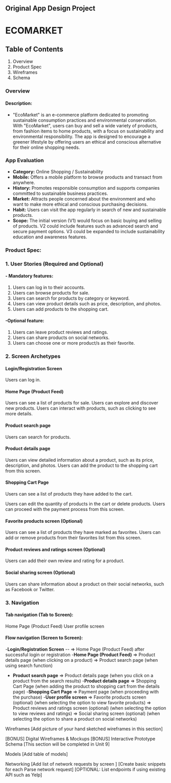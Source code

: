 ## Original App Design Project 
# ECOMARKET
## Table of Contents
1. Overview
2. Product Spec
3. Wireframes
4. Schema

### Overview
#### Description:
- "EcoMarket" is an e-commerce platform dedicated to promoting sustainable consumption practices and environmental conservation. With "EcoMarket", users can buy and sell a wide variety of products, from fashion items to home products, with a focus on sustainability and environmental responsibility. The app is designed to encourage a greener lifestyle by offering users an ethical and conscious alternative for their online shopping needs.
### App Evaluation

  - **Category:** Online Shopping / Sustainability
  - **Mobile:** Offers a mobile platform to browse products and transact from anywhere.
  - **History:** Promotes responsible consumption and supports companies committed to sustainable business practices.
  - **Market:** Attracts people concerned about the environment and who want to make more ethical and conscious purchasing decisions. 
  - **Habit:** Users can visit the app regularly in search of new and sustainable products.
  - **Scope:** The initial version (V1) would focus on basic buying and selling of products. V2 could include features such as advanced search and secure payment options. V3 could be expanded to include sustainability education and awareness features.


### Product Spec:
### 1. User Stories (Required and Optional)

 #### - Mandatory features:

1. Users can log in to their accounts.
2. Users can browse products for sale.
3. Users can search for products by category or keyword.
4. Users can view product details such as price, description, and photos.
5. Users can add products to the shopping cart.

 #### -Optional feature:

1. Users can leave product reviews and ratings.
2. Users can share products on social networks.
3. Users can choose one or more product/s as their favorite.
 
### 2. Screen Archetypes

#### Login/Registration Screen
  Users can log in.

#### Home Page (Product Feed)
Users can see a list of products for sale.
Users can explore and discover new products.
Users can interact with products, such as clicking to see more details.

#### Product search page
Users can search for products.

#### Product details page
Users can view detailed information about a product, such as its price, description, and photos.
Users can add the product to the shopping cart from this screen.

#### Shopping Cart Page
Users can see a list of products they have added to the cart.

Users can edit the quantity of products in the cart or delete products.
Users can proceed with the payment process from this screen.

#### Favorite products screen (Optional)
Users can see a list of products they have marked as favorites.
Users can add or remove products from their favorites list from this screen.

#### Product reviews and ratings screen (Optional)

Users can add their own review and rating for a product.
#### Social sharing screen (Optional)

Users can share information about a product on their social networks, such as Facebook or Twitter.

### 3. Navigation

#### Tab navigation (Tab to Screen):

Home Page (Product Feed)
User profile screen
#### Flow navigation (Screen to Screen):

-**Login/Registration Screen**
 -- => Home Page (Product Feed) after successful login or registration
-**Home Page (Product Feed)**
 => Product details page (when clicking on a product)
 => Product search page (when using search function)
- **Product search page**
=> Product details page (when you click on a product from the search results)
  -**Product details page**
=> Shopping Cart Page (when adding the product to shopping cart from the details page)
  -**Shopping Cart Page**
=> Payment page (when proceeding with the purchase)
  -**User profile screen**
=> Favorite products screen (optional) (when selecting the option to view favorite products)
=> Product reviews and ratings screen (optional) (when selecting the option to view reviews and ratings)
=> Social sharing screen (optional) (when selecting the option to share a product on social networks)

Wireframes
[Add picture of your hand sketched wireframes in this section] 

[BONUS] Digital Wireframes & Mockups
[BONUS] Interactive Prototype 
Schema
[This section will be completed in Unit 9]

Models
[Add table of models]

Networking
[Add list of network requests by screen ]
[Create basic snippets for each Parse network request]
[OPTIONAL: List endpoints if using existing API such as Yelp]
  

